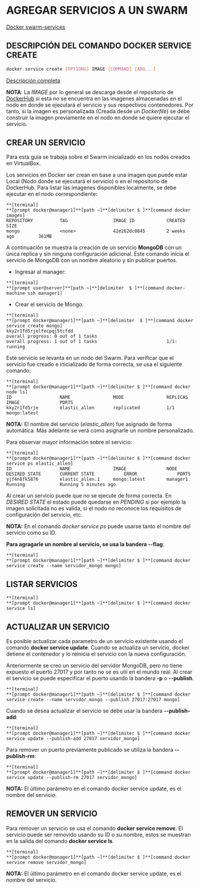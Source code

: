 # AGREGAR SERVICIOS A UN SWARM

[Docker swarm-services](https://docs.docker.com/engine/swarm/services/)

## DESCRIPCIÓN DEL COMANDO DOCKER SERVICE CREATE

```bash
docker service create [OPTIONS] IMAGE [COMMAND] [ARG...]
```

[Descripción completa](https://docs.docker.com/engine/reference/commandline/service_create/)

**NOTA**: La _IMAGE_ por lo general se descarga desde el repositorio de [DockerHub](https://hub.docker.com/) si esta no se encuentra en las imagenes almacenadas en el nodo en donde se ejecutará el servicio y sus respectivos contenedores. Por tanto, si la imagen es personalizada (Creada desde un _Dockerfile_) se debe construir la imagen previamente en el nodo en donde se quiere ejecutar el servicio.

## CREAR UN SERVICIO

Para esta guía se trabaja sobre el Swarm inicializado en los nodos creados en VirtualBox.

Los servicios en Docker ser crean en base a una imagen que puede estar Local (Nodo donde se ejecutará el servicio) o en el repositorio de DockerHub. Para listar las imagenes disponibles localmente, se debe ejecutar en el nodo correspondiente:

```
**[terminal]
**[prompt docker@manager1]**[path ~]**[delimiter $ ]**[command docker images]
REPOSITORY          TAG                 IMAGE ID            CREATED             SIZE
mongo               <none>              42e262dc0845        2 weeks ago         361MB
```

A continuación se muestra la creación de un servicio **MongoDB** con un única replica y sin ninguna configuración adicional. Este comando inicia el servicio de MongoDB con un nombre aleatorio y sin publicar puertos.

* Ingresar al manager:

 ```
**[terminal]
**[prompt user@server]**[path ~]**[delimiter  $ ]**[command docker-machine ssh manager1]
```

* Crear el servicio de Mongo:
 
 ```
**[terminal]
**[prompt docker@manager1]**[path ~]**[delimiter  $ ]**[command docker service create mongo]
kky2r1fd5rjelfecpqj5tcfdd
overall progress: 0 out of 1 tasks
overall progress: 1 out of 1 tasks                          1/1: running
```

 Este servicio se levanta en un nodo del Swarm. Para verificar que el servicio fue creado e inicializado de forma correcta, se usa el siguiente comando:

 ```
**[terminal]
**[prompt docker@manager1]**[path ~]**[delimiter $ ]**[command docker node ls]
ID                  NAME                MODE                REPLICAS            IMAGE               PORTS
kky2r1fd5rje        elastic_allen       replicated          1/1                 mongo:latest
```

 **NOTA:** El nombre del servicio (_elastic_allen_) fue asignado de forma automática. Más adelante se verá como asignarle un nombre personalizado.

 Para observar mayor información sobre el servicio:
 
 ```
**[terminal]
**[prompt docker@manager1]**[path ~]**[delimiter $ ]**[command docker service ps elastic_allen]
ID                  NAME                IMAGE               NODE                DESIRED STATE       CURRENT STATE           ERROR               PORTS
yjf4n8fk5876        elastic_allen.1     mongo:latest        manager1            Running             Running 5 minutes ago
```

 Al crear un servicio puede que no se ejecute de forma correcta. En _DESIRED STATE_ el estado puede quedarse en _PENDING_ si por ejemplo la imagen solicitada no es valida, si el nodo no reconoce los requisitos de configuración del servicio, etc.
 
 **NOTA:** En el comando _docker service ps_ puede usarse tanto el nombre del servicio como su _ID_.


**Para agragarle un nombre al servicio, se usa la bandera --flag**:

 ```
**[terminal]
**[prompt docker@manager1]**[path ~]**[delimiter $ ]**[command docker service create --name servidor_mongo mongo]
```

## LISTAR SERVICIOS

```
**[terminal]
**[prompt docker@manager1]**[path ~]**[delimiter $ ]**[command docker service ls]
```

## ACTUALIZAR UN SERVICIO

Es posible actualizar cada parametro de un servicio existente usando el comando **docker service update**. Cuando se actualiza un servicio, docker detiene el contenedor y lo reinicia el servicio con la nueva configuración.

Anteriormente se creo un servicio del servidor MongoDB, pero no tiene expuesto el puerto 27017 y por tanto no se es util en el mundo real. Al crear el servicio se puede especificar el puerto usando la bandera **-p** o **--publish**.

```
**[terminal]
**[prompt docker@manager1]**[path ~]**[delimiter $ ]**[command docker service create --name servidor_mongo --publish 27017:27017 mongo]
```

Cuando se desea actualizar el servicio se debe usar la bandera **--publish-add**:

```
**[terminal]
**[prompt docker@manager1]**[path ~]**[delimiter $ ]**[command docker service update --publish-add 27017 servidor_mongo]
```

Para remover un puerto previamente publicado se utiliza la bandera **--publish-rm**:

```
**[terminal]
**[prompt docker@manager1]**[path ~]**[delimiter $ ]**[command docker service update --publish-rm 27017 servidor_mongo]
```
**NOTA:** El último parámetro en el comando docker service update, es el nombre del servicio.

## REMOVER UN SERVICIO

Para remover un servicio se usa el comando **docker service remove**. El servicio puede ser removido usando su ID o su nombre, estos se muestran en la salida del comando **docker service ls**.

```
**[terminal]
**[prompt docker@manager1]**[path ~]**[delimiter $ ]**[command docker service remove servidor_mongo]
```

**NOTA:** El último parámetro en el comando docker service update, es el nombre del servicio.

